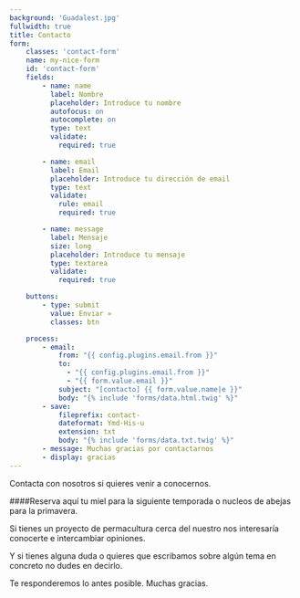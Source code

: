 ```yaml
---
background: 'Guadalest.jpg'
fullwidth: true
title: Contacto
form:
    classes: 'contact-form'
    name: my-nice-form
    id: 'contact-form'
    fields:
        - name: name
          label: Nombre
          placeholder: Introduce tu nombre
          autofocus: on
          autocomplete: on
          type: text
          validate:
            required: true

        - name: email
          label: Email
          placeholder: Introduce tu dirección de email
          type: text
          validate:
            rule: email
            required: true

        - name: message
          label: Mensaje
          size: long
          placeholder: Introduce tu mensaje
          type: textarea
          validate:
            required: true

    buttons:
        - type: submit
          value: Enviar »
          classes: btn

    process:
        - email:
            from: "{{ config.plugins.email.from }}"
            to:
              - "{{ config.plugins.email.from }}"
              - "{{ form.value.email }}"
            subject: "[contacto] {{ form.value.name|e }}"
            body: "{% include 'forms/data.html.twig' %}"
        - save:
            fileprefix: contact-
            dateformat: Ymd-His-u
            extension: txt
            body: "{% include 'forms/data.txt.twig' %}"
        - message: Muchas gracias por contactarnos
        - display: gracias
---
```


Contacta con nosotros si quieres venir a conocernos. 

####Reserva aquí tu miel para la siguiente temporada o nucleos de abejas para la primavera.
  
Si tienes un proyecto de permacultura cerca del nuestro nos interesaría conocerte e intercambiar opiniones.

Y si tienes alguna duda o quieres que escribamos sobre algún tema en concreto no dudes en decirlo. 

Te responderemos lo antes posible. Muchas gracias.

